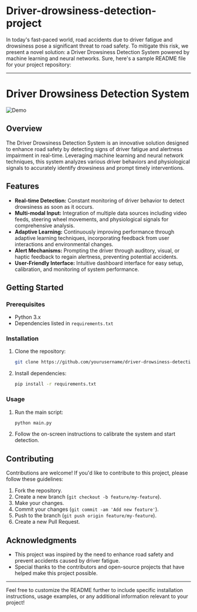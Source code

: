 # Driver-drowsiness-detection-project
In today's fast-paced world, road accidents due to driver fatigue and drowsiness pose a significant threat to road safety. To mitigate this risk, we present a novel solution: a Driver Drowsiness Detection System powered by machine learning and neural networks.
Sure, here's a sample README file for your project repository:

---

# Driver Drowsiness Detection System

![Demo](demo.gif)

## Overview

The Driver Drowsiness Detection System is an innovative solution designed to enhance road safety by detecting signs of driver fatigue and alertness impairment in real-time. Leveraging machine learning and neural network techniques, this system analyzes various driver behaviors and physiological signals to accurately identify drowsiness and prompt timely interventions.

## Features

- **Real-time Detection:** Constant monitoring of driver behavior to detect drowsiness as soon as it occurs.
- **Multi-modal Input:** Integration of multiple data sources including video feeds, steering wheel movements, and physiological signals for comprehensive analysis.
- **Adaptive Learning:** Continuously improving performance through adaptive learning techniques, incorporating feedback from user interactions and environmental changes.
- **Alert Mechanisms:** Prompting the driver through auditory, visual, or haptic feedback to regain alertness, preventing potential accidents.
- **User-Friendly Interface:** Intuitive dashboard interface for easy setup, calibration, and monitoring of system performance.

## Getting Started

### Prerequisites

- Python 3.x
- Dependencies listed in `requirements.txt`

### Installation

1. Clone the repository:

   ```bash
   git clone https://github.com/yourusername/driver-drowsiness-detection.git
   ```

2. Install dependencies:

   ```bash
   pip install -r requirements.txt
   ```

### Usage

1. Run the main script:

   ```bash
   python main.py
   ```

2. Follow the on-screen instructions to calibrate the system and start detection.

## Contributing

Contributions are welcome! If you'd like to contribute to this project, please follow these guidelines:

1. Fork the repository.
2. Create a new branch (`git checkout -b feature/my-feature`).
3. Make your changes.
4. Commit your changes (`git commit -am 'Add new feature'`).
5. Push to the branch (`git push origin feature/my-feature`).
6. Create a new Pull Request.


## Acknowledgments

- This project was inspired by the need to enhance road safety and prevent accidents caused by driver fatigue.
- Special thanks to the contributors and open-source projects that have helped make this project possible.

---

Feel free to customize the README further to include specific installation instructions, usage examples, or any additional information relevant to your project!
